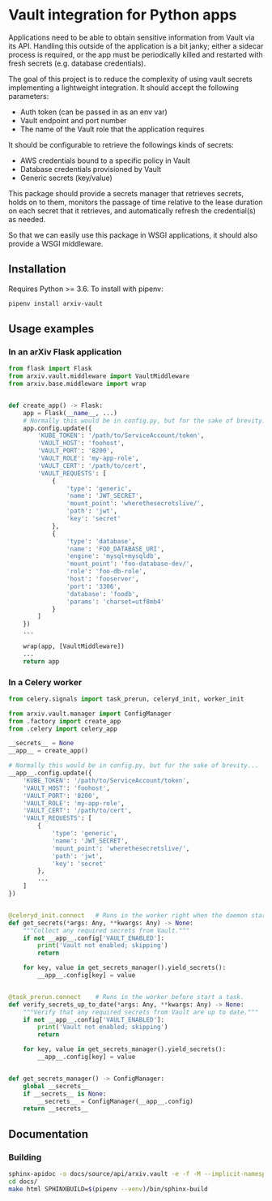 # Vault integration for Python apps

Applications need to be able to obtain sensitive information from Vault
via its API. Handling this outside of the application is a bit janky; either a
sidecar process is required, or the app must be periodically killed and
restarted with fresh secrets (e.g. database credentials).

The goal of this project is to reduce the complexity of using vault secrets
implementing a lightweight integration. It should accept the following
parameters:

- Auth token (can be passed in as an env var)
- Vault endpoint and port number
- The name of the Vault role that the application requires

It should be configurable to retrieve the followings kinds of secrets:
- AWS credentials bound to a specific policy in Vault
- Database credentials provisioned by Vault
- Generic secrets (key/value)

This package should provide a secrets manager that retrieves secrets, holds on
to them, monitors the passage of time relative to the lease duration on each
secret that it retrieves, and automatically refresh the credential(s) as
needed.

So that we can easily use this package in WSGI applications, it should also
provide a WSGI middleware.

## Installation

Requires Python >= 3.6. To install with pipenv:

```bash
pipenv install arxiv-vault
```

## Usage examples

### In an arXiv Flask application

```python
from flask import Flask
from arxiv.vault.middleware import VaultMiddleware
from arxiv.base.middleware import wrap


def create_app() -> Flask:
    app = Flask(__name__, ...)
    # Normally this would be in config.py, but for the sake of brevity...
    app.config.update({
        'KUBE_TOKEN': '/path/to/ServiceAccount/token',
        'VAULT_HOST': 'foohost',
        'VAULT_PORT': '8200',
        'VAULT_ROLE': 'my-app-role',
        'VAULT_CERT': '/path/to/cert',
        'VAULT_REQUESTS': [
            {
                'type': 'generic',
                'name': 'JWT_SECRET',
                'mount_point': 'wherethesecretslive/',
                'path': 'jwt',
                'key': 'secret'
            },
            {
                'type': 'database',
                'name': 'FOO_DATABASE_URI',
                'engine': 'mysql+mysqldb',
                'mount_point': 'foo-database-dev/',
                'role': 'foo-db-role',
                'host': 'fooserver',
                'port': '3306',
                'database': 'foodb',
                'params': 'charset=utf8mb4'
            }
        ]
    })
    ...

    wrap(app, [VaultMiddleware])
    ...
    return app


```

### In a Celery worker

```python
from celery.signals import task_prerun, celeryd_init, worker_init

from arxiv.vault.manager import ConfigManager
from .factory import create_app
from .celery import celery_app

__secrets__ = None
__app__ = create_app()

# Normally this would be in config.py, but for the sake of brevity...
__app__.config.update({
    'KUBE_TOKEN': '/path/to/ServiceAccount/token',
    'VAULT_HOST': 'foohost',
    'VAULT_PORT': '8200',
    'VAULT_ROLE': 'my-app-role',
    'VAULT_CERT': '/path/to/cert',
    'VAULT_REQUESTS': [
        {
            'type': 'generic',
            'name': 'JWT_SECRET',
            'mount_point': 'wherethesecretslive/',
            'path': 'jwt',
            'key': 'secret'
        },
        ...
    ]
})


@celeryd_init.connect   # Runs in the worker right when the daemon starts.
def get_secrets(*args: Any, **kwargs: Any) -> None:
    """Collect any required secrets from Vault."""
    if not __app__.config['VAULT_ENABLED']:
        print('Vault not enabled; skipping')
        return

    for key, value in get_secrets_manager().yield_secrets():
        __app__.config[key] = value


@task_prerun.connect    # Runs in the worker before start a task.
def verify_secrets_up_to_date(*args: Any, **kwargs: Any) -> None:
    """Verify that any required secrets from Vault are up to date."""
    if not __app__.config['VAULT_ENABLED']:
        print('Vault not enabled; skipping')
        return

    for key, value in get_secrets_manager().yield_secrets():
        __app__.config[key] = value


def get_secrets_manager() -> ConfigManager:
    global __secrets__
    if __secrets__ is None:
        __secrets__ = ConfigManager(__app__.config)
    return __secrets__

```

## Documentation

### Building

```bash
sphinx-apidoc -o docs/source/api/arxiv.vault -e -f -M --implicit-namespaces arxiv *test*/*
cd docs/
make html SPHINXBUILD=$(pipenv --venv)/bin/sphinx-build
```
